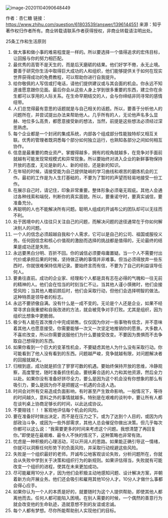 ![image-20201104090648449](/home/sheep/.config/Typora/typora-user-images/image-20201104090648449.png)

作者：杏仁糖
链接：https://www.zhihu.com/question/61803539/answer/1396144551
来源：知乎
著作权归作者所有。商业转载请联系作者获得授权，非商业转载请注明出处。



25条工作和生活原则

1. 做大事和做小事的难易程度是一样的。所以要选择一个值得追求的宏伟目标，让回报与你的努力相匹配。
2. 最优秀的高管不是天生的，而是后天磨砺的结果。他们好学不倦，永无止境。要善于研究你生活中取得巨大成功的人和组织，他们能够提供关于如何在现实世界获得成功的免费教程，可以帮助你进行自我提升。 
3. 给你敬佩的人写信或打电话，请他们提供建议或与其会面的机会。你永远不知道谁愿意跟你见面。最后你会从这些人身上学到很多重要的东西，建立你在余生都可以享用的人际关系。在生命早期结交的人，会与你缔结非同寻常的感情纽带。
4. 人们总觉得最有意思的话题就是与自己相关的话题。所以，要善于分析他人的问题所在，并尝试提出办法来帮助他人。几乎所有的人，无论他声名多么显赫、地位多么高贵，都愿意接受新的想法，当然，前提是这些想法必须经过深思熟虑。
5. 每个企业都是一个封闭的集成系统，内部各个组成部分性能独特却又相互关联。优秀的管理者既洞悉每个部分如何独立运行，也熟知各部分之间如何相互协作。
6. 信息是最重要的商业资产。掌握得越多，拥有的视角就越多，在竞争对手面前就越有可能发现常规模式和异常现象。所以要始终对进入企业的新鲜事物保持开放的态度，无论是新的人、新的经验，还是新的知识。
7. 在年轻的时候，请接受能为自己提供陡峭的学习曲线和艰苦的磨炼机会的工作。最初的工作是为人生打基础的，不要为了暂时的声望而轻易地接受一份工作。
8. 在展示自己时，请记住，印象非常重要。整体形象必须毫无瑕疵。其他人会通过各种线索和端倪，判断你的真实面貌。所以，要重诺守时，要真实诚信，要准备充分。
9. 再聪明的人也不能解决所有问题。聪明人组成的开诚布公的团队却可以无往而不利。
10. 处于困境中的人往往只关注自己的问题，而解决问题的途径通常在于你如何解决别人的问题。
11. 一个人的信念必须超越自我和个人需求，它可以是自己的公司、祖国或服役义务。任何因信念和核心价值观的激励而选择的挑战都是值得的，无论最终的结果是成功还是失败。
12. 永远要黑白分明、百折不回。你的诚信必须要毋庸置疑。当一个人不需要付出代价或承担后果的时候，坚持做正确的事情并非难事。但当必须得放弃一些东西时，你就很难保持信用记录。要始终言而有信，不要为了自己的利益误导任何人。
13. 要勇往直前。成功的企业家、经理和个人都是具有志在必得的气魄和一往无前的精神的人。他们会在恰当的时刻当仁不让。当其他人谨小慎微时，他们会接受风险；当其他人瞻前顾后时，他们会采取行动，但他们会选择明智的做法。这种特质是领导者的标志。
14. 永远不要骄傲自满。没有什么是一成不变的。无论是个人还是企业，如果不经常寻求自我重塑和自我改进的方法，就会被竞争对手打败。尤其是组织，因为组织比想象中更脆弱。
15. 极少有人能在首次推介中完成销售。仅仅因为你对一些事物有信念，并不意味着其他人也愿意接受。你需要能够一次又一次坚定地推销你的愿景。大多数人不喜欢改变，所以你需要说服他们为什么要接受改变。不要因为畏惧而不去争取自己想得到的东西。
16. 如果你看到一个巨大的变革性机会，不要疑虑其他人为什么没有采取行动。你可能看到了他人没有看到的东西。问题越严峻，竞争就越有限，对问题解决者的回报就越大。
17. 归根到底，成功就是抓住了寥寥可数的机遇。要始终保持开放的思维，冷静观察，高度警觉，随时准备抓住机会。要统筹合适的人力和其他资源，然后全力以赴。如果你没有准备好拼尽全力，要么是因为这个机会没有你想象的那么有吸引力，要么是因为你不是把握这一机遇的合适人选。
18. 时间会对所有交易造成负面影响，有时甚至产生致命影响。一般情况下，等待的时间越久，意料之外的事情就越多。特别是在艰难的谈判中，要让所有人都在谈判桌上协商足够长的时间，以此达成协议。
19. 不要赔钱！！！客观地评估每个机会的风险。
20. 要在准备好时做出决定，而不是在压力之下。或为了达到个人目的，或因为内部政治斗争，或因为一些外部需求，其他人总会催促你做出决策。但几乎每次你都可以这么说：“我需要更多的时间来考虑这个问题。我想清楚了再回复你。”即使是在最艰难、最令人不快的情况下，这种策略也非常有效。
21. 忧虑是一种积极的心理活动，可以开阔人的思路。如果能正确引导这一情绪，你就可以洞察任何形势下的负面风险，并采取行动规避这些风险。
22. 失败是一个组织最好的老师。开诚布公地客观谈论失败，分析问题所在，你就会从失败中学到关于决策和组织行为的新规则。如果评估得当，失败就有可能改变一个组织的进程，使其在未来更加成功。
23. 尽可能雇用10分人才，因为他们会积极主动地感知问题、设计解决方案，并朝着新方向开展业务。他们还会吸引和雇用其他10分人才。10分人才做什么事都会得心应手。
24. 如果你认为一个人的本质是好的，就要随时为这个人提供帮助，即使其他人都离他而去。任何人都可能陷入困境。在别人需要的时候，一个偶然的善意行为就会改变他的生命轨迹，造就意想不到的友谊或忠诚。
25. 每个人都有梦想。尽你所能帮助别人实现他们的目标。